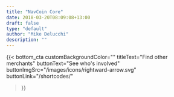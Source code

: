 ```yaml
---
title: "NavCoin Core"
date: 2018-03-20T08:09:08+13:00
draft: false
type: "default"
author: "Mike Delucchi"
description: ""
---
```

{{< bottom_cta
customBackgroundColor=""
titleText="Find other merchants"
buttonText="See who's involved"
buttonImgSrc="/images/icons/rightward-arrow.svg"
buttonLink="/shortcodes/"
>}}